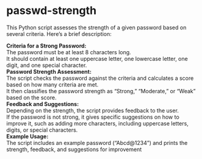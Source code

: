 # passwd-strength
This Python script assesses the strength of a given password based on several criteria. Here’s a brief description:

**Criteria for a Strong Password:**<br>
The password must be at least 8 characters long.<br>
It should contain at least one uppercase letter, one lowercase letter, one digit, and one special character.<br>
**Password Strength Assessment:**<br>
The script checks the password against the criteria and calculates a score based on how many criteria are met.<br>
It then classifies the password strength as “Strong,” “Moderate,” or “Weak” based on the score.<br>
**Feedback and Suggestions:**<br>
Depending on the strength, the script provides feedback to the user.<br>
If the password is not strong, it gives specific suggestions on how to improve it, such as adding more characters, including uppercase letters, digits, or special characters.<br>
**Example Usage:**<br>
The script includes an example password (“Abcd@1234”) and prints the strength, feedback, and suggestions for improvement<br>
